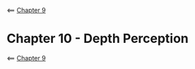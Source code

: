 <== [Chapter 9](./Chapter_09.md)

# Chapter 10 - Depth Perception
    
<== [Chapter 9](./Chapter_09.md)